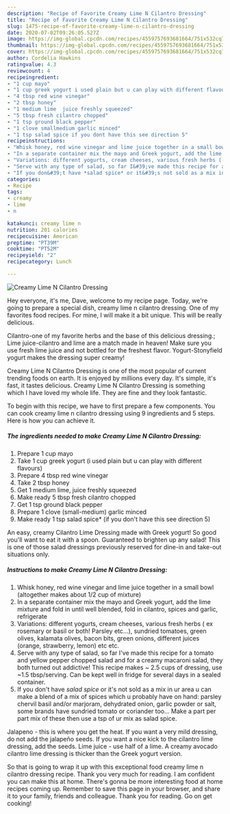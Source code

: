 ```yaml
---
description: "Recipe of Favorite Creamy Lime N Cilantro Dressing"
title: "Recipe of Favorite Creamy Lime N Cilantro Dressing"
slug: 1475-recipe-of-favorite-creamy-lime-n-cilantro-dressing
date: 2020-07-02T09:26:05.527Z
image: https://img-global.cpcdn.com/recipes/4559757693681664/751x532cq70/creamy-lime-n-cilantro-dressing-recipe-main-photo.jpg
thumbnail: https://img-global.cpcdn.com/recipes/4559757693681664/751x532cq70/creamy-lime-n-cilantro-dressing-recipe-main-photo.jpg
cover: https://img-global.cpcdn.com/recipes/4559757693681664/751x532cq70/creamy-lime-n-cilantro-dressing-recipe-main-photo.jpg
author: Cordelia Hawkins
ratingvalue: 4.3
reviewcount: 4
recipeingredient:
- "1 cup mayo"
- "1 cup greek yogurt i used plain but u can play with different flavours"
- "4 tbsp red wine vinegar"
- "2 tbsp honey"
- "1 medium lime  juice freshly squeezed"
- "5 tbsp fresh cilantro chopped"
- "1 tsp ground black pepper"
- "1 clove smallmedium garlic minced"
- "1 tsp salad spice if you dont have this see direction 5"
recipeinstructions:
- "Whisk honey, red wine vinegar and lime juice together in a small bowl (altogether makes about 1/2 cup of mixture)"
- "In a separate container mix the mayo and Greek yogurt, add the lime mixture and fold in until well blended, fold in cilantro, spices and garlic, refrigerate"
- "Variations: different yogurts, cream cheeses, various fresh herbs ( ex rosemary or basil or both! Parsley etc...), sundried tomatoes, green olives, kalamata olives, bacon bits, green onions, different juices (orange, strawberry, lemon) etc etc."
- "Serve with any type of salad, so far I&#39;ve made this recipe for a tomato and yellow pepper chopped salad and for a creamy macaroni salad, they both turned out addictive! This recipe makes ~ 2.5 cups of dressing, use ~1.5 tbsp/serving. Can be kept well in fridge for several days in a sealed container."
- "If you don&#39;t have *salad spice* or it&#39;s not sold as a mix in ur area u can make a blend of a mix of spices which u probably have on hand: parsley chervil basil and/or marjoram, dehydrated onion, garlic powder or salt, some brands have sundried tomato or coriander too... Make a part per part mix of these then use a tsp of ur mix as salad spice."
categories:
- Recipe
tags:
- creamy
- lime
- n

katakunci: creamy lime n 
nutrition: 201 calories
recipecuisine: American
preptime: "PT39M"
cooktime: "PT52M"
recipeyield: "2"
recipecategory: Lunch

---
```



![Creamy Lime N Cilantro Dressing](https://img-global.cpcdn.com/recipes/4559757693681664/751x532cq70/creamy-lime-n-cilantro-dressing-recipe-main-photo.jpg)

Hey everyone, it's me, Dave, welcome to my recipe page. Today, we're going to prepare a special dish, creamy lime n cilantro dressing. One of my favorites food recipes. For mine, I will make it a bit unique. This will be really delicious.

Cilantro-one of my favorite herbs and the base of this delicious dressing.; Lime juice-cilantro and lime are a match made in heaven! Make sure you use fresh lime juice and not bottled for the freshest flavor. Yogurt-Stonyfield yogurt makes the dressing super creamy!

Creamy Lime N Cilantro Dressing is one of the most popular of current trending foods on earth. It is enjoyed by millions every day. It's simple, it's fast, it tastes delicious. Creamy Lime N Cilantro Dressing is something which I have loved my whole life. They are fine and they look fantastic.


To begin with this recipe, we have to first prepare a few components. You can cook creamy lime n cilantro dressing using 9 ingredients and 5 steps. Here is how you can achieve it.

<!--inarticleads1-->

##### The ingredients needed to make Creamy Lime N Cilantro Dressing:

1. Prepare 1 cup mayo
1. Take 1 cup greek yogurt (i used plain but u can play with different flavours)
1. Prepare 4 tbsp red wine vinegar
1. Take 2 tbsp honey
1. Get 1 medium lime,  juice freshly squeezed
1. Make ready 5 tbsp fresh cilantro chopped
1. Get 1 tsp ground black pepper
1. Prepare 1 clove (small-medium) garlic minced
1. Make ready 1 tsp salad spice* (if you don&#39;t have this see direction 5)


An easy, creamy Cilantro Lime Dressing made with Greek yogurt! So good you&#39;ll want to eat it with a spoon. Guaranteed to brighten up any salad! This is one of those salad dressings previously reserved for dine-in and take-out situations only. 

<!--inarticleads2-->

##### Instructions to make Creamy Lime N Cilantro Dressing:

1. Whisk honey, red wine vinegar and lime juice together in a small bowl (altogether makes about 1/2 cup of mixture)
1. In a separate container mix the mayo and Greek yogurt, add the lime mixture and fold in until well blended, fold in cilantro, spices and garlic, refrigerate
1. Variations: different yogurts, cream cheeses, various fresh herbs ( ex rosemary or basil or both! Parsley etc...), sundried tomatoes, green olives, kalamata olives, bacon bits, green onions, different juices (orange, strawberry, lemon) etc etc.
1. Serve with any type of salad, so far I&#39;ve made this recipe for a tomato and yellow pepper chopped salad and for a creamy macaroni salad, they both turned out addictive! This recipe makes ~ 2.5 cups of dressing, use ~1.5 tbsp/serving. Can be kept well in fridge for several days in a sealed container.
1. If you don&#39;t have *salad spice* or it&#39;s not sold as a mix in ur area u can make a blend of a mix of spices which u probably have on hand: parsley chervil basil and/or marjoram, dehydrated onion, garlic powder or salt, some brands have sundried tomato or coriander too... Make a part per part mix of these then use a tsp of ur mix as salad spice.


Jalapeno - this is where you get the heat. If you want a very mild dressing, do not add the jalapeño seeds. If you want a nice kick to the cilantro lime dressing, add the seeds. Lime juice - use half of a lime. A creamy avocado cilantro lime dressing is thicker than the Greek yogurt version. 

So that is going to wrap it up with this exceptional food creamy lime n cilantro dressing recipe. Thank you very much for reading. I am confident you can make this at home. There's gonna be more interesting food at home recipes coming up. Remember to save this page in your browser, and share it to your family, friends and colleague. Thank you for reading. Go on get cooking!
